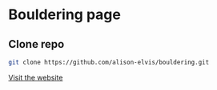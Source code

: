 # Bouldering page

## Clone repo

```bash
git clone https://github.com/alison-elvis/bouldering.git
```

[Visit the website](https://alison-elvis.github.io/bouldering)
